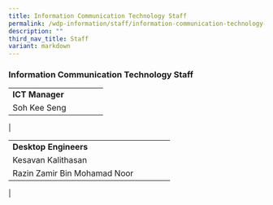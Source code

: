 ```yaml
---
title: Information Communication Technology Staff
permalink: /wdp-information/staff/information-communication-technology-staff/
description: ""
third_nav_title: Staff
variant: markdown
---
```

### **Information Communication Technology Staff**

|  | |  |  | |
|---|---|---|---|---|
| **ICT Manager** | 
|Soh Kee Seng| 
|

|  | |  |  | |
|---|---|---|---|---|
| **Desktop Engineers** | 
|Kesavan Kalithasan |
|Razin Zamir Bin Mohamad Noor|
|